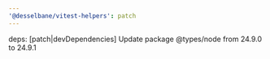 ```yaml
---
'@desselbane/vitest-helpers': patch
---
```


deps: [patch|devDependencies] Update package @types/node from 24.9.0 to 24.9.1
